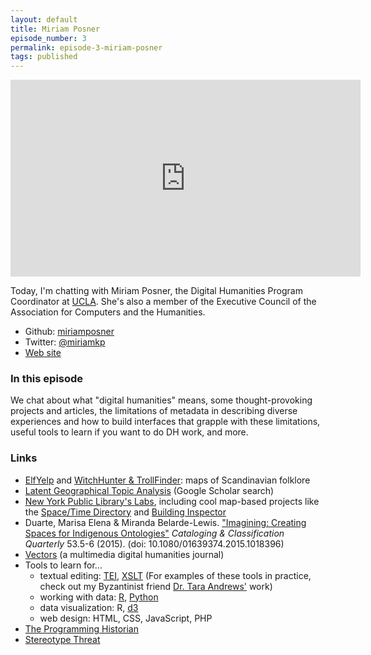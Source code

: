 ```yaml
---
layout: default
title: Miriam Posner
episode_number: 3
permalink: episode-3-miriam-posner
tags: published
---
```


<iframe width="560" height="315" src="https://www.youtube.com/embed/xDgJnmwz8vI" frameborder="0" allowfullscreen></iframe>

<p>
  Today, I'm chatting with Miriam Posner, the Digital Humanities Program Coordinator at <a href="http://www.cdh.ucla.edu/">UCLA</a>.  She's also a member of the Executive Council of the Association for Computers and the Humanities.
</p>

<ul>
  <li>Github: <a href="https://github.com/miriamposner">miriamposner</a></li>
  <li>Twitter: <a href="https://twitter.com/miriamkp">@miriamkp</a></li>
  <li><a href="http://www.miriamposner.com">Web site</a></li>
</ul>

<h3>In this episode</h3>
We chat about what "digital humanities" means, some thought-provoking projects and articles, the limitations of metadata in describing diverse experiences and how to build interfaces that grapple with these limitations, useful tools to learn if you want to do DH work, and more.

<h3>Links</h3>

* [ElfYelp](http://etkspace.scandinavian.ucla.edu/maps/elfyelp.html) and 
[WitchHunter & TrollFinder](http://etkspace.scandinavian.ucla.edu/maps/witchhunter.html): maps of Scandinavian folklore
* [Latent Geographical Topic Analysis](https://scholar.google.com/scholar?q=%22latent+geographical+topic+analysis%22&btnG=&hl=en&as_sdt=0%2C22&as_vis=1) (Google Scholar search)
* [New York Public Library's Labs](http://www.nypl.org/collections/labs), including cool map-based projects like the [Space/Time Directory](http://spacetime.nypl.org/) and [Building Inspector](http://buildinginspector.nypl.org/)
* Duarte, Marisa Elena & Miranda Belarde-Lewis. ["Imagining: Creating Spaces for Indigenous Ontologies"](http://www.tandfonline.com/doi/full/10.1080/01639374.2015.1018396)  _Cataloging & Classification Quarterly_ 53.5-6 (2015). (doi: 10.1080/01639374.2015.1018396)
* [Vectors](http://vectors.usc.edu/) (a multimedia digital humanities journal)
* Tools to learn for...
  * textual editing: [TEI](http://www.tei-c.org/index.xml), [XSLT](https://en.wikipedia.org/wiki/XSLT) (For examples of these tools in practice, check out my Byzantinist friend [Dr. Tara Andrews'](http://www.digitalbyzantinist.org/) work)
  * working with data: [R](https://www.r-project.org/), [Python](https://www.python.org/)
  * data visualization: R, [d3](http://d3js.org/)
  * web design: HTML, CSS, JavaScript, PHP
* [The Programming Historian](http://programminghistorian.org/)
* [Stereotype Threat](https://en.wikipedia.org/wiki/Stereotype_threat)